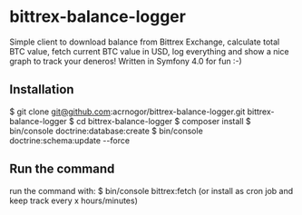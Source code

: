 # bittrex-balance-logger
Simple client to download balance from Bittrex Exchange, calculate total BTC value, fetch current BTC value in USD, log everything and show a nice graph to track your deneros!
Written in Symfony 4.0 for fun :-)

## Installation
$ git clone git@github.com:acrnogor/bittrex-balance-logger.git bittrex-balance-logger
$ cd bittrex-balance-logger
$ composer install
$ bin/console doctrine:database:create
$ bin/console doctrine:schema:update --force

## Run the command
run the command with: $ bin/console bittrex:fetch
(or install as cron job and keep track every x hours/minutes)
